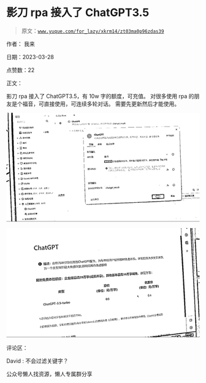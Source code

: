 # 影刀 rpa 接入了 ChatGPT3.5

> 原文：[`www.yuque.com/for_lazy/xkrm14/zt03ma0p96zdas39`](https://www.yuque.com/for_lazy/xkrm14/zt03ma0p96zdas39)

作者： 我来

日期：2023-03-28

点赞数：22

正文：

影刀 rpa 接入了 ChatGPT3.5，有 10w 字的额度，可充值。 对很多使用 rpa 的朋友是个福音，可直接使用，可连续多轮对话。 需要先更新然后才能使用。

![](img/9bf14d072dccd5b0c43adcfd6446652f.png)  

![](img/18ce12a995140b2d66e697b8c0d00ead.png)  

评论区：

David : 不会过滤关键字？

公众号懒人找资源，懒人专属群分享

